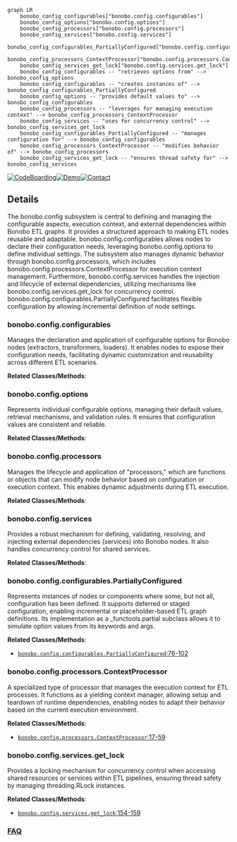 ```mermaid
graph LR
    bonobo_config_configurables["bonobo.config.configurables"]
    bonobo_config_options["bonobo.config.options"]
    bonobo_config_processors["bonobo.config.processors"]
    bonobo_config_services["bonobo.config.services"]
    bonobo_config_configurables_PartiallyConfigured["bonobo.config.configurables.PartiallyConfigured"]
    bonobo_config_processors_ContextProcessor["bonobo.config.processors.ContextProcessor"]
    bonobo_config_services_get_lock["bonobo.config.services.get_lock"]
    bonobo_config_configurables -- "retrieves options from" --> bonobo_config_options
    bonobo_config_configurables -- "creates instances of" --> bonobo_config_configurables_PartiallyConfigured
    bonobo_config_options -- "provides default values to" --> bonobo_config_configurables
    bonobo_config_processors -- "leverages for managing execution context" --> bonobo_config_processors_ContextProcessor
    bonobo_config_services -- "uses for concurrency control" --> bonobo_config_services_get_lock
    bonobo_config_configurables_PartiallyConfigured -- "manages configuration for" --> bonobo_config_configurables
    bonobo_config_processors_ContextProcessor -- "modifies behavior of" --> bonobo_config_processors
    bonobo_config_services_get_lock -- "ensures thread safety for" --> bonobo_config_services
```

[![CodeBoarding](https://img.shields.io/badge/Generated%20by-CodeBoarding-9cf?style=flat-square)](https://github.com/CodeBoarding/GeneratedOnBoardings)[![Demo](https://img.shields.io/badge/Try%20our-Demo-blue?style=flat-square)](https://www.codeboarding.org/demo)[![Contact](https://img.shields.io/badge/Contact%20us%20-%20contact@codeboarding.org-lightgrey?style=flat-square)](mailto:contact@codeboarding.org)

## Details

The bonobo.config subsystem is central to defining and managing the configurable aspects, execution context, and external dependencies within Bonobo ETL graphs. It provides a structured approach to making ETL nodes reusable and adaptable. bonobo.config.configurables allows nodes to declare their configuration needs, leveraging bonobo.config.options to define individual settings. The subsystem also manages dynamic behavior through bonobo.config.processors, which includes bonobo.config.processors.ContextProcessor for execution context management. Furthermore, bonobo.config.services handles the injection and lifecycle of external dependencies, utilizing mechanisms like bonobo.config.services.get_lock for concurrency control. bonobo.config.configurables.PartiallyConfigured facilitates flexible configuration by allowing incremental definition of node settings.

### bonobo.config.configurables
Manages the declaration and application of configurable options for Bonobo nodes (extractors, transformers, loaders). It enables nodes to expose their configuration needs, facilitating dynamic customization and reusability across different ETL scenarios.


**Related Classes/Methods**:



### bonobo.config.options
Represents individual configurable options, managing their default values, retrieval mechanisms, and validation rules. It ensures that configuration values are consistent and reliable.


**Related Classes/Methods**:



### bonobo.config.processors
Manages the lifecycle and application of "processors," which are functions or objects that can modify node behavior based on configuration or execution context. This enables dynamic adjustments during ETL execution.


**Related Classes/Methods**:



### bonobo.config.services
Provides a robust mechanism for defining, validating, resolving, and injecting external dependencies (services) into Bonobo nodes. It also handles concurrency control for shared services.


**Related Classes/Methods**:



### bonobo.config.configurables.PartiallyConfigured
Represents instances of nodes or components where some, but not all, configuration has been defined. It supports deferred or staged configuration, enabling incremental or placeholder-based ETL graph definitions. Its implementation as a _functools.partial subclass allows it to simulate option values from its keywords and args.


**Related Classes/Methods**:

- <a href="https://github.com/python-bonobo/bonobo/blob/develop/bonobo/config/configurables.py#L76-L102" target="_blank" rel="noopener noreferrer">`bonobo.config.configurables.PartiallyConfigured`:76-102</a>


### bonobo.config.processors.ContextProcessor
A specialized type of processor that manages the execution context for ETL processes. It functions as a yielding context manager, allowing setup and teardown of runtime dependencies, enabling nodes to adapt their behavior based on the current execution environment.


**Related Classes/Methods**:

- <a href="https://github.com/python-bonobo/bonobo/blob/develop/bonobo/config/processors.py#L17-L59" target="_blank" rel="noopener noreferrer">`bonobo.config.processors.ContextProcessor`:17-59</a>


### bonobo.config.services.get_lock
Provides a locking mechanism for concurrency control when accessing shared resources or services within ETL pipelines, ensuring thread safety by managing threading.RLock instances.


**Related Classes/Methods**:

- <a href="https://github.com/python-bonobo/bonobo/blob/develop/bonobo/config/services.py#L154-L159" target="_blank" rel="noopener noreferrer">`bonobo.config.services.get_lock`:154-159</a>




### [FAQ](https://github.com/CodeBoarding/GeneratedOnBoardings/tree/main?tab=readme-ov-file#faq)